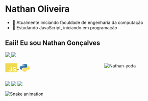 # Nathan Oliveira
- 🧠 Atualmente iniciando faculdade de engenharia da computação
- 🎈 Estudando JavaScript, iniciando em programação

## Eaii! Eu sou Nathan Gonçalves
 <div>
  <a href="https://github.com/Nathangoncalves">
  <img height="180em" src="https://github-readme-stats.vercel.app/api?username=Nathangoncalves&show_icons=true&theme=dark&include_all_commits=true&count_private=true"/>
  <img height="180em" src="https://github-readme-stats.vercel.app/api/top-langs/?username=Nathangoncalves&layout=compact&langs_count=7&theme=dark"/>
</div>
<div style="display: inline_block"><br>
  <img align="center" alt="Nath-Js" height="30" width="40" src="https://raw.githubusercontent.com/devicons/devicon/master/icons/javascript/javascript-plain.svg">
  <img align="center" alt="Nath-Python" height="30" width="40" src="https://raw.githubusercontent.com/devicons/devicon/master/icons/python/python-original.svg">
  <img align="right" alt="Nathan-yoda" height="170" width="180" src="https://i.picasion.com/pic91/1bdee7f8dacd700bdcdfaff6b36ca274.gif">
</div>
  
  ##
 
<div> 
  <a href="https://instagram.com/rafaballerini" target="_blank"><img src="https://img.shields.io/badge/-Instagram-%23E4405F?style=for-the-badge&logo=instagram&logoColor=white" target="_blank"></a>
 <a href="https://discord.gg/G9GPg5SA75" target="_blank"><img src="https://img.shields.io/badge/Discord-7289DA?style=for-the-badge&logo=discord&logoColor=white" target="_blank"></a> 
  <a href = "mailto:contato@rafaballerini.tech"><img src="https://img.shields.io/badge/-Gmail-%23333?style=for-the-badge&logo=gmail&logoColor=white" target="_blank"></a> 
 
  ![Snake animation](https://github.com/Nathangoncalves/Nathangoncalves/blob/output/github-contribution-grid-snake.svg)
 
</div>

